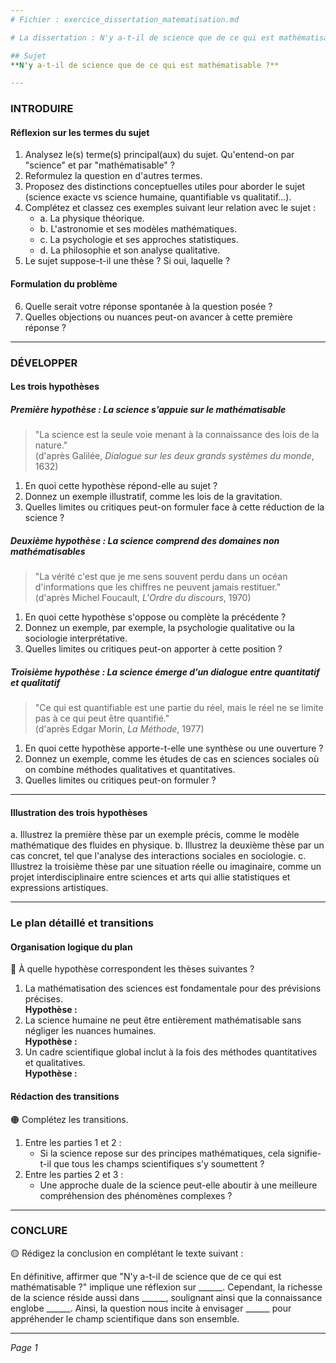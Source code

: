```yaml
---
# Fichier : exercice_dissertation_matematisation.md

# La dissertation : N'y a-t-il de science que de ce qui est mathématisable ?

## Sujet
**N'y a-t-il de science que de ce qui est mathématisable ?**

---
```


### INTRODUIRE

#### Réflexion sur les termes du sujet

1. Analysez le(s) terme(s) principal(aux) du sujet. Qu'entend-on par "science" et par "mathématisable" ?
2. Reformulez la question en d'autres termes.
3. Proposez des distinctions conceptuelles utiles pour aborder le sujet (science exacte vs science humaine, quantifiable vs qualitatif…).
4. Complétez et classez ces exemples suivant leur relation avec le sujet :
   - a. La physique théorique.
   - b. L'astronomie et ses modèles mathématiques.
   - c. La psychologie et ses approches statistiques.
   - d. La philosophie et son analyse qualitative.
5. Le sujet suppose-t-il une thèse ? Si oui, laquelle ?

#### Formulation du problème

6. Quelle serait votre réponse spontanée à la question posée ?
7. Quelles objections ou nuances peut-on avancer à cette première réponse ?

---

### DÉVELOPPER

#### Les trois hypothèses

##### Première hypothèse : La science s’appuie sur le mathématisable

> "La science est la seule voie menant à la connaissance des lois de la nature."  
> (d'après Galilée, *Dialogue sur les deux grands systèmes du monde*, 1632)

1. En quoi cette hypothèse répond-elle au sujet ?
2. Donnez un exemple illustratif, comme les lois de la gravitation.
3. Quelles limites ou critiques peut-on formuler face à cette réduction de la science ?

##### Deuxième hypothèse : La science comprend des domaines non mathématisables

> "La vérité c'est que je me sens souvent perdu dans un océan d'informations que les chiffres ne peuvent jamais restituer."  
> (d'après Michel Foucault, *L'Ordre du discours*, 1970)

1. En quoi cette hypothèse s'oppose ou complète la précédente ?
2. Donnez un exemple, par exemple, la psychologie qualitative ou la sociologie interprétative.
3. Quelles limites ou critiques peut-on apporter à cette position ?

##### Troisième hypothèse : La science émerge d’un dialogue entre quantitatif et qualitatif

> "Ce qui est quantifiable est une partie du réel, mais le réel ne se limite pas à ce qui peut être quantifié."  
> (d'après Edgar Morin, *La Méthode*, 1977)

1. En quoi cette hypothèse apporte-t-elle une synthèse ou une ouverture ?
2. Donnez un exemple, comme les études de cas en sciences sociales où on combine méthodes qualitatives et quantitatives.
3. Quelles limites ou critiques peut-on formuler ?

---

#### Illustration des trois hypothèses

a. Illustrez la première thèse par un exemple précis, comme le modèle mathématique des fluides en physique.
b. Illustrez la deuxième thèse par un cas concret, tel que l'analyse des interactions sociales en sociologie.
c. Illustrez la troisième thèse par une situation réelle ou imaginaire, comme un projet interdisciplinaire entre sciences et arts qui allie statistiques et expressions artistiques.

---

### Le plan détaillé et transitions

#### Organisation logique du plan

🔴 À quelle hypothèse correspondent les thèses suivantes ?

1. La mathématisation des sciences est fondamentale pour des prévisions précises.  
   **Hypothèse :** 
2. La science humaine ne peut être entièrement mathématisable sans négliger les nuances humaines.  
   **Hypothèse :** 
3. Un cadre scientifique global inclut à la fois des méthodes quantitatives et qualitatives.  
   **Hypothèse :** 

#### Rédaction des transitions

🟠 Complétez les transitions.

1. Entre les parties 1 et 2 :  
   - Si la science repose sur des principes mathématiques, cela signifie-t-il que tous les champs scientifiques s’y soumettent ?
2. Entre les parties 2 et 3 :  
   - Une approche duale de la science peut-elle aboutir à une meilleure compréhension des phénomènes complexes ?

---

### CONCLURE

🟡 Rédigez la conclusion en complétant le texte suivant :

En définitive, affirmer que "N'y a-t-il de science que de ce qui est mathématisable ?" implique une réflexion sur ______. Cependant, la richesse de la science réside aussi dans ______, soulignant ainsi que la connaissance englobe ______. Ainsi, la question nous incite à envisager ______ pour appréhender le champ scientifique dans son ensemble.

--- 

*Page 1*